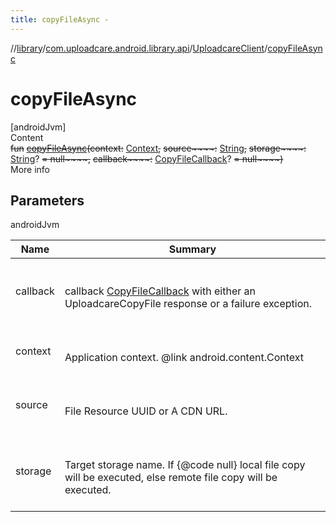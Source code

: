 ```yaml
---
title: copyFileAsync -
---
```

//[library](../../index.md)/[com.uploadcare.android.library.api](../index.md)/[UploadcareClient](index.md)/[copyFileAsync](copy-file-async.md)



# copyFileAsync  
[androidJvm]  
Content  
~~fun~~ [~~copyFileAsync~~](copy-file-async.md)~~(~~~~context~~~~:~~ [Context](https://developer.android.com/reference/kotlin/android/content/Context.html)~~,~~ ~~source~~~~:~~ [String](https://kotlinlang.org/api/latest/jvm/stdlib/kotlin/-string/index.html)~~,~~ ~~storage~~~~:~~ [String](https://kotlinlang.org/api/latest/jvm/stdlib/kotlin/-string/index.html)? ~~= null~~~~,~~ ~~callback~~~~:~~ [CopyFileCallback](../../com.uploadcare.android.library.callbacks/-copy-file-callback/index.md)? ~~= null~~~~)~~  
More info  


## Parameters  
  
androidJvm  
  
|  Name|  Summary| 
|---|---|
| <a name="com.uploadcare.android.library.api/UploadcareClient/copyFileAsync/#android.content.Context#kotlin.String#kotlin.String?#com.uploadcare.android.library.callbacks.CopyFileCallback?/PointingToDeclaration/"></a>callback| <a name="com.uploadcare.android.library.api/UploadcareClient/copyFileAsync/#android.content.Context#kotlin.String#kotlin.String?#com.uploadcare.android.library.callbacks.CopyFileCallback?/PointingToDeclaration/"></a><br><br>callback  [CopyFileCallback](../../com.uploadcare.android.library.callbacks/-copy-file-callback/index.md) with either an UploadcareCopyFile response or a failure exception.<br><br>
| <a name="com.uploadcare.android.library.api/UploadcareClient/copyFileAsync/#android.content.Context#kotlin.String#kotlin.String?#com.uploadcare.android.library.callbacks.CopyFileCallback?/PointingToDeclaration/"></a>context| <a name="com.uploadcare.android.library.api/UploadcareClient/copyFileAsync/#android.content.Context#kotlin.String#kotlin.String?#com.uploadcare.android.library.callbacks.CopyFileCallback?/PointingToDeclaration/"></a><br><br>Application context. @link android.content.Context<br><br>
| <a name="com.uploadcare.android.library.api/UploadcareClient/copyFileAsync/#android.content.Context#kotlin.String#kotlin.String?#com.uploadcare.android.library.callbacks.CopyFileCallback?/PointingToDeclaration/"></a>source| <a name="com.uploadcare.android.library.api/UploadcareClient/copyFileAsync/#android.content.Context#kotlin.String#kotlin.String?#com.uploadcare.android.library.callbacks.CopyFileCallback?/PointingToDeclaration/"></a><br><br>File Resource UUID or A CDN URL.<br><br>
| <a name="com.uploadcare.android.library.api/UploadcareClient/copyFileAsync/#android.content.Context#kotlin.String#kotlin.String?#com.uploadcare.android.library.callbacks.CopyFileCallback?/PointingToDeclaration/"></a>storage| <a name="com.uploadcare.android.library.api/UploadcareClient/copyFileAsync/#android.content.Context#kotlin.String#kotlin.String?#com.uploadcare.android.library.callbacks.CopyFileCallback?/PointingToDeclaration/"></a><br><br>Target storage name. If {@code null} local file copy will be executed, else remote file copy will be executed.<br><br>
  
  



